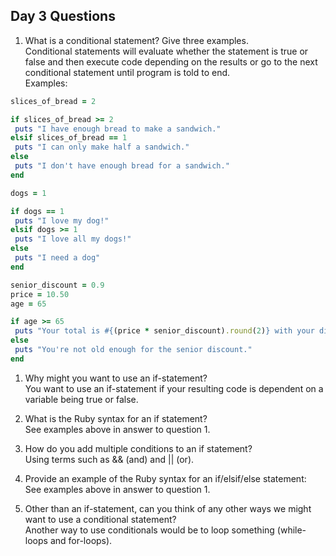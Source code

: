 ## Day 3 Questions

1. What is a conditional statement? Give three examples.  
Conditional statements will evaluate whether the statement is true or false and then execute code depending on the results or go to the next conditional statement until program is told to end.  
Examples:
```ruby
slices_of_bread = 2

if slices_of_bread >= 2
 puts "I have enough bread to make a sandwich."
elsif slices_of_bread == 1
 puts "I can only make half a sandwich."
else
 puts "I don't have enough bread for a sandwich."
end
```
```ruby
dogs = 1

if dogs == 1
 puts "I love my dog!"
elsif dogs >= 1
 puts "I love all my dogs!"
else
 puts "I need a dog"
end
```
```ruby
senior_discount = 0.9
price = 10.50
age = 65

if age >= 65
 puts "Your total is #{(price * senior_discount).round(2)} with your discount!"
else
 puts "You're not old enough for the senior discount."
end
```
1. Why might you want to use an if-statement?  
You want to use an if-statement if your resulting code is dependent on a variable being true or false.

1. What is the Ruby syntax for an if statement?  
See examples above in answer to question 1.

1. How do you add multiple conditions to an if statement?  
Using terms such as && (and) and || (or).


1. Provide an example of the Ruby syntax for an if/elsif/else statement:    
See examples above in answer to question 1.


1. Other than an if-statement, can you think of any other ways we might want to use a conditional statement?  
Another way to use conditionals would be to loop something (while-loops and for-loops).  
